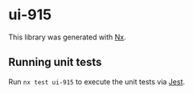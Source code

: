 # ui-915

This library was generated with [Nx](https://nx.dev).

## Running unit tests

Run `nx test ui-915` to execute the unit tests via [Jest](https://jestjs.io).
